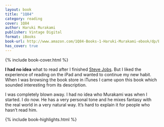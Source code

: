 ```yaml
---
layout: book
title: "1Q84"
category: reading
cover: 1Q84
author: Haruki Murakami
publisher: Vintage Digital
format: iBooks
book-url: http://www.amazon.com/1Q84-Books-1-Haruki-Murakami-ebook/dp/B005EWDA9M/
has_cover: true
---
```

{% include book-cover.html %}

**I had no idea** what to read after I finished [Steve Jobs](/reading/steve-jobs). But I liked the experience of reading on the iPad and wanted to continue my new habit. When I was browsing the book store in iTunes I came upon this book which sounded interesting from its description.

I was completely blown away. I had no idea who Murakami was when I started. I do now. He has a very personal tone and he mixes fantasy with the real world in a very natural way. It’s hard to explain it for people who hasn’t read him.

{% include book-highlights.html %}
